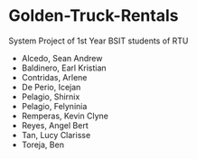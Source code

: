 # Golden-Truck-Rentals
System Project of 1st Year BSIT students of RTU

- Alcedo, Sean Andrew
- Baldinero, Earl Kristian
- Contridas, Arlene
- De Perio, Icejan
- Pelagio, Shirnix
- Pelagio, Felyninia
- Remperas, Kevin Clyne
- Reyes, Angel Bert
- Tan, Lucy Clarisse
- Toreja, Ben
